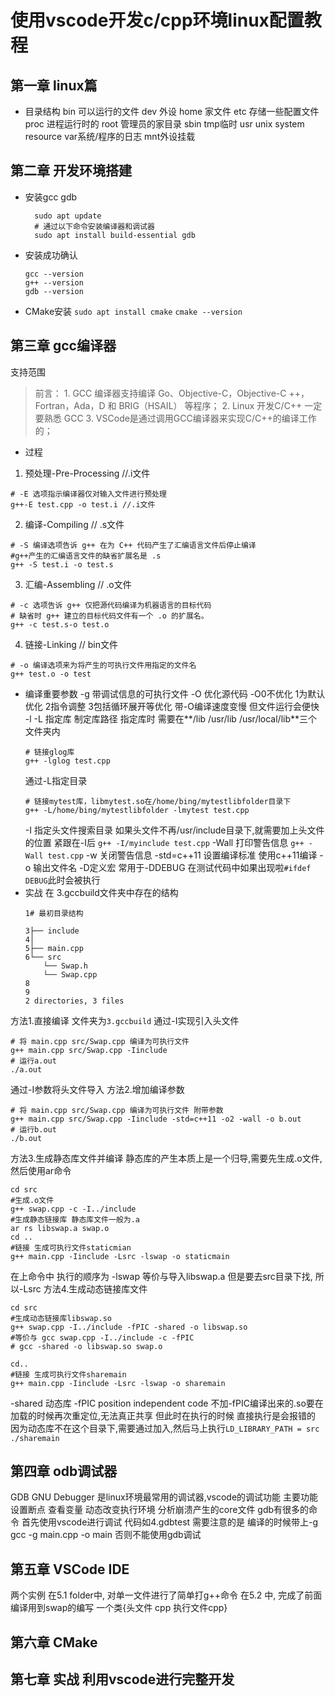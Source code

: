 # 使用vscode开发c/cpp环境linux配置教程
## 第一章 linux篇
- 目录结构
  bin 可以运行的文件 dev 外设 home 家文件 etc 存储一些配置文件 proc 进程运行时的 root 管理员的家目录 
  sbin  tmp临时 usr unix system resource var系统/程序的日志 mnt外设挂载

## 第二章 开发环境搭建
- 安装gcc gdb
  ```
    sudo apt update
    # 通过以下命令安装编译器和调试器
    sudo apt install build-essential gdb
    ```
- 安装成功确认
    ```
    gcc --version
    g++ --version
    gdb --version
    ```
- CMake安装
    ``sudo apt install cmake``
    ``cmake --version``
## 第三章 gcc编译器
支持范围
>前言：
    1. GCC 编译器支持编译 Go、Objective-C，Objective-C ++，Fortran，Ada，D 和 BRIG（HSAIL）
    等程序；
    2. Linux 开发C/C++ 一定要熟悉 GCC
    3. VSCode是通过调用GCC编译器来实现C/C++的编译工作的；
- 过程
>
1. 预处理-Pre-Processing //.i文件
```
# -E 选项指示编译器仅对输入文件进行预处理
g++-E test.cpp -o test.i //.i文件
```
2. 编译-Compiling // .s文件
```
# -S 编译选项告诉 g++ 在为 C++ 代码产生了汇编语言文件后停止编译
#g++产生的汇编语言文件的缺省扩展名是 .s
g++ -S test.i -o test.s
```
3. 汇编-Assembling // .o文件
```
# -c 选项告诉 g++ 仅把源代码编译为机器语言的目标代码
# 缺省时 g++ 建立的目标代码文件有一个 .o 的扩展名。
g++ -c test.s-o test.o
```
4. 链接-Linking // bin文件
```
# -o 编译选项来为将产生的可执行文件用指定的文件名
g++ test.o -o test
```
- 编译重要参数
-g 带调试信息的可执行文件
-O 优化源代码 -O0不优化 1为默认优化 2指令调整 3包括循环展开等优化 
带-O编译速度变慢 但文件运行会便快
-l -L 指定库 制定库路径 
指定库时 需要在**/lib /usr/lib /usr/local/lib**三个文件夹内
    ```
    # 链接glog库
    g++ -lglog test.cpp
    ```
    通过-L指定目录
    ```
    # 链接mytest库，libmytest.so在/home/bing/mytestlibfolder目录下
    g++ -L/home/bing/mytestlibfolder -lmytest test.cpp
    ```
  -I 指定头文件搜索目录
  如果头文件不再/usr/include目录下,就需要加上头文件的位置 紧跟在-I后
  ``g++ -I/myinclude test.cpp``
  -Wall 打印警告信息
  ``g++ -Wall test.cpp``
  -w 关闭警告信息
  -std=c++11 设置编译标准 使用c++11编译
  -o 输出文件名
  -D定义宏
  常用于-DDEBUG 在测试代码中如果出现啦``#ifdef DEBUG``此时会被执行
- 实战
在 3.gccbuild文件夹中存在的结构
    ```
    1# 最初目录结构
        
    3├── include
    4│
    5├── main.cpp
    6└── src
        └── Swap.h
        └── Swap.cpp
    8
    9
    2 directories, 3 files
    ```
方法1.直接编译 文件夹为``3.gccbuild``
通过-I实现引入头文件
```
# 将 main.cpp src/Swap.cpp 编译为可执行文件
g++ main.cpp src/Swap.cpp -Iinclude
# 运行a.out
./a.out
```
通过-I参数将头文件导入 
方法2.增加编译参数 
```
# 将 main.cpp src/Swap.cpp 编译为可执行文件 附带参数
g++ main.cpp src/Swap.cpp -Iinclude -std=c++11 -o2 -wall -o b.out
# 运行b.out
./b.out
```
方法3.生成静态库文件并编译
静态库的产生本质上是一个归导,需要先生成.o文件,然后使用ar命令
```
cd src
#生成.o文件
g++ swap.cpp -c -I../include
#生成静态链接库 静态库文件一般为.a
ar rs libswap.a swap.o
cd ..
#链接 生成可执行文件staticmian
g++ main.cpp -Iinclude -Lsrc -lswap -o staticmain
```
在上命令中 执行的顺序为 -lswap 等价与导入libswap.a 但是要去src目录下找, 所以-Lsrc 
方法4.生成动态链接库文件
```
cd src
#生成动态链接库libswap.so
g++ swap.cpp -I../include -fPIC -shared -o libswap.so
#等价与 gcc swap.cpp -I../include -c -fPIC 
# gcc -shared -o libswap.so swap.o

cd..
#链接 生成可执行文件sharemain
g++ main.cpp -Iinclude -Lsrc -lswap -o sharemain
```
-shared 动态库
-fPIC position independent code 不加-fPIC编译出来的.so要在加载的时候再次重定位,无法真正共享
但此时在执行的时候 直接执行是会报错的
因为动态库不在这个目录下,需要通过加入,然后马上执行``LD_LIBRARY_PATH = src ./sharemain``

## 第四章 odb调试器
GDB GNU Debugger 是linux环境最常用的调试器,vscode的调试功能
主要功能 设置断点 查看变量 动态改变执行环境 分析崩溃产生的core文件
gdb有很多的命令 首先使用vscode进行调试 代码如4.gdbtest
需要注意的是 编译的时候带上-g gcc -g main.cpp -o main 否则不能使用gdb调试




## 第五章 VSCode IDE
两个实例
在5.1 folder中, 对单一文件进行了简单打g++命令
在5.2 中, 完成了前面编译用到swap的编写 一个类{头文件 cpp 执行文件cpp}

## 第六章 CMake  

## 第七章 实战 利用vscode进行完整开发